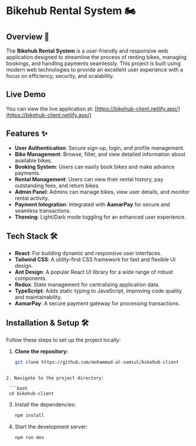 # Bikehub Rental System 🏍️

## Overview 📖

The **Bikehub Rental System** is a user-friendly and responsive web application designed to streamline the process of renting bikes, managing bookings, and handling payments seamlessly. This project is built using modern web technologies to provide an excellent user experience with a focus on efficiency, security, and scalability.

## Live Demo

You can view the live application at: [https://bikehub-client.netlify.app/](https://bikehub-client.netlify.app/)

## Features ✨

- **User Authentication**: Secure sign-up, login, and profile management.
- **Bike Management**: Browse, filter, and view detailed information about available bikes.
- **Booking System**: Users can easily book bikes and make advance payments.
- **Rental Management**: Users can view their rental history, pay outstanding fees, and return bikes.
- **Admin Panel**: Admins can manage bikes, view user details, and monitor rental activity.
- **Payment Integration**: Integrated with **AamarPay** for secure and seamless transactions.
- **Theming**: Light/Dark mode toggling for an enhanced user experience.

## Tech Stack 🛠️

- **React**: For building dynamic and responsive user interfaces.
- **Tailwind CSS**: A utility-first CSS framework for fast and flexible UI design.
- **Ant Design**: A popular React UI library for a wide range of robust components.
- **Redux**: State management for centralizing application data.
- **TypeScript**: Adds static typing to JavaScript, improving code quality and maintainability.
- **AamarPay**: A secure payment gateway for processing transactions.

## Installation & Setup 🛠️

Follow these steps to set up the project locally:

1. **Clone the repository:**
   ```bash
   git clone https://github.com/mohammad-al-samiul/bikehub-client
   ```

````

2. Navigate to the project directory:

 ```bash
 cd bikehub-client
````

3. Install the dependencies:

   ```bash
   npm install
   ```

4. Start the development server:

   ```bash
   npm run dev
   ```
